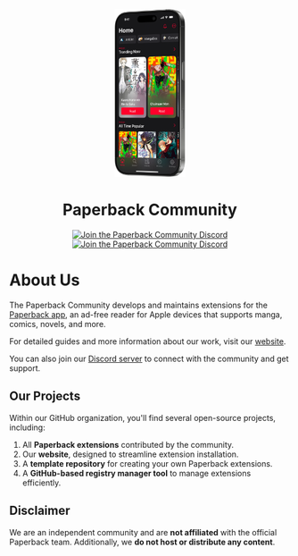 <div align="center">
	<img src="../assets/iphone.webp" alt="Paperback App" height="300px">
	<h1>Paperback Community</h1>
	<a href="https://discord.gg/paperback-community">
		<img src="https://img.shields.io/discord/965890377896845352.svg?label=Discord&labelColor=7289da&color=2c2f33&style=flat" alt="Join the Paperback Community Discord">
	</a>
	<a href="https://paperback-community.github.io/">
		<img src="https://img.shields.io/badge/website-F64B4B" alt="Join the Paperback Community Discord">
	</a>
</div>

# About Us

The Paperback Community develops and maintains extensions for the [Paperback app](https://paperback.moe), an ad-free reader for Apple devices that supports manga, comics, novels, and more.

For detailed guides and more information about our work, visit our [website](https://paperback-community.github.io/).

You can also join our [Discord server](https://discord.gg/paperback-community) to connect with the community and get support.

## Our Projects

Within our GitHub organization, you'll find several open-source projects, including:

1. All **Paperback extensions** contributed by the community.
2. Our **website**, designed to streamline extension installation.
3. A **template repository** for creating your own Paperback extensions.
4. A **GitHub-based registry manager tool** to manage extensions efficiently.

## Disclaimer

We are an independent community and are **not affiliated** with the official Paperback team. Additionally, we **do not host or distribute any content**.

